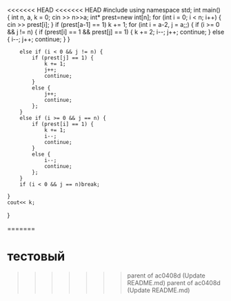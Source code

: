 <<<<<<< HEAD
<<<<<<< HEAD
#include <iostream>
using namespace std;
int main() {
	int n, a, k = 0;
	cin >> n>>a;
	int* prest=new int[n];
	for (int i = 0; i < n; i++) {
		cin >> prest[i];
	}
	if (prest[a-1] == 1) k += 1;
	for (int i = a-2, j = a;;) {
		if (i >= 0 && j != n) {
			if (prest[i] == 1 && prest[j] == 1) {
				k += 2;
				i--;
				j++;
				continue;
			}
			else {
				i--;
				j++;
				continue;
			}
		}

		else if (i < 0 && j != n) {
			if (prest[j] == 1) {
				k += 1;
				j++;
				continue;
			}
			else {
				j++;
				continue;
			};
		}
		else if (i >= 0 && j == n) {
			if (prest[i] == 1) {
				k += 1;
				i--;
				continue;
			}
			else {
				i--;
				continue;
			};
		}
		if (i < 0 && j == n)break;
		
	}
	cout<< k;
}

=======
# тестовый
>>>>>>> parent of ac0408d (Update README.md)
>>>>>>> parent of ac0408d (Update README.md)
